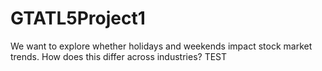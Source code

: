 # GTATL5Project1
We want to explore whether holidays and weekends impact stock market trends.  How does this differ across industries? 
TEST
